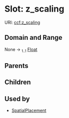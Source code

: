 
# Slot: z_scaling




URI: [ccf:z_scaling](http://purl.org/ccf/z_scaling)


## Domain and Range

None &#8594;  <sub>1..1</sub> [Float](types/Float.md)

## Parents


## Children


## Used by

 * [SpatialPlacement](SpatialPlacement.md)
